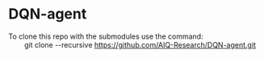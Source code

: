 # DQN-agent

To clone this repo with the submodules use the command: </br>
    &nbsp; &nbsp; &nbsp; &nbsp; git clone --recursive https://github.com/AIQ-Research/DQN-agent.git
